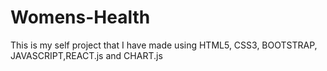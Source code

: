 # Womens-Health
This is my self project that I have made using HTML5, CSS3, BOOTSTRAP, JAVASCRIPT,REACT.js  and CHART.js
